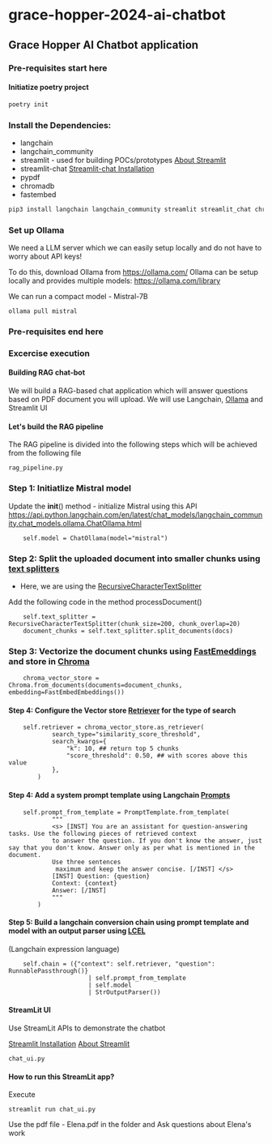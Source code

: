 # grace-hopper-2024-ai-chatbot

## Grace Hopper AI Chatbot application

### Pre-requisites start here

#### Initiatize poetry project

```bash
poetry init
```

### Install the Dependencies:

- langchain
- langchain_community
- streamlit - used for building POCs/prototypes [About Streamlit](https://docs.streamlit.io/get-started)
- streamlit-chat [Streamlit-chat Installation](https://pypi.org/project/streamlit-chat/)
- pypdf
- chromadb
- fastembed

```bash
pip3 install langchain langchain_community streamlit streamlit_chat chromadb pypdf fastembed
```

### Set up Ollama

We need a LLM server which we can easily setup locally and do not have to worry about API keys!

To do this, download Ollama from https://ollama.com/
Ollama can be setup locally and provides multiple models: https://ollama.com/library

We can run a compact model - Mistral-7B

```
ollama pull mistral
```

### Pre-requisites end here

### Excercise execution

#### Building RAG chat-bot

We will build a RAG-based chat application which will answer questions based on PDF document you will upload.
We will use Langchain, [Ollama](https://ollama.com/) and Streamlit UI

#### Let's build the RAG pipeline

The RAG pipeline is divided into the following steps which will be achieved from the following file

```
rag_pipeline.py
```

### Step 1: Initiatlize Mistral model

Update the **init**() method - initialize Mistral using this API
https://api.python.langchain.com/en/latest/chat_models/langchain_community.chat_models.ollama.ChatOllama.html

```
    self.model = ChatOllama(model="mistral")
```

### Step 2: Split the uploaded document into smaller chunks using [text splitters](https://python.langchain.com/v0.1/docs/modules/data_connection/document_transformers/)

- Here, we are using the [RecursiveCharacterTextSplitter](https://python.langchain.com/v0.1/docs/modules/data_connection/document_transformers/recursive_text_splitter/)

Add the following code in the method processDocument()

```
    self.text_splitter = RecursiveCharacterTextSplitter(chunk_size=200, chunk_overlap=20)
    document_chunks = self.text_splitter.split_documents(docs)
```

### Step 3: Vectorize the document chunks using [FastEmeddings](https://github.com/qdrant/fastembed) and store in [Chroma](https://github.com/chroma-core/chroma)

```
    chroma_vector_store = Chroma.from_documents(documents=document_chunks, embedding=FastEmbedEmbeddings())
```

#### Step 4: Configure the Vector store [Retriever](https://python.langchain.com/v0.1/docs/modules/data_connection/retrievers/vectorstore/) for the type of search

```
    self.retriever = chroma_vector_store.as_retriever(
            search_type="similarity_score_threshold",
            search_kwargs={
                "k": 10, ## return top 5 chunks
                "score_threshold": 0.50, ## with scores above this value
            },
        )
```

#### Step 4: Add a system prompt template using Langchain [Prompts](https://python.langchain.com/v0.1/docs/modules/model_io/prompts/)

```
    self.prompt_from_template = PromptTemplate.from_template(
            """
            <s> [INST] You are an assistant for question-answering tasks. Use the following pieces of retrieved context
            to answer the question. If you don't know the answer, just say that you don't know. Answer only as per what is mentioned in the document.
            Use three sentences
             maximum and keep the answer concise. [/INST] </s>
            [INST] Question: {question}
            Context: {context}
            Answer: [/INST]
            """
        )
```

#### Step 5: Build a langchain conversion chain using prompt template and model with an output parser using [LCEL](https://python.langchain.com/v0.1/docs/expression_language/get_started/)
(Langchain expression language)


```
    self.chain = ({"context": self.retriever, "question": RunnablePassthrough()}
                      | self.prompt_from_template
                      | self.model
                      | StrOutputParser())
```

#### StreamLit UI

Use StreamLit APIs to demonstrate the chatbot

[Streamlit Installation](https://pypi.org/project/streamlit-chat/)
[About Streamlit](https://docs.streamlit.io/get-started)

```
chat_ui.py
```

#### How to run this StreamLit app?

Execute

```
streamlit run chat_ui.py
```

Use the pdf file - Elena.pdf in the folder and Ask questions about Elena's work
